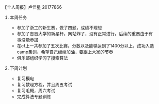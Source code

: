 【个人周报】卢佳星 20177866

1. 本周任务
   
   * 参加了浙工的新生赛，做了四题，成绩不理想
   * 参加了吉首大学的新星杯，网站炸了，没有正常进行，后续的重赛由于有事没能参加
   * 在cf上一共参加了五次比赛，分数以及能够达到了1400分以上，成功入选camp集训，希望自己继续加油，要跟上大家的节奏
   * 俱乐部组织学习了搜索算法
2. 下周计划
   
   * 复习模电
   * 复习数理方程，并且周五考试
   * 复习毛概，周六考试
   * 完成算法专题训练
